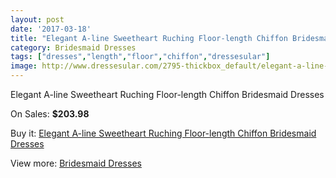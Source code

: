 ```yaml
---
layout: post
date: '2017-03-18'
title: "Elegant A-line Sweetheart Ruching Floor-length Chiffon Bridesmaid Dresses"
category: Bridesmaid Dresses
tags: ["dresses","length","floor","chiffon","dressesular"]
image: http://www.dressesular.com/2795-thickbox_default/elegant-a-line-sweetheart-ruching-floor-length-chiffon-bridesmaid-dresses.jpg
---
```

Elegant A-line Sweetheart Ruching Floor-length Chiffon Bridesmaid Dresses

On Sales: **$203.98**
<a href="https://www.dressesular.com/bridesmaid-dresses/1042-elegant-a-line-sweetheart-ruching-floor-length-chiffon-bridesmaid-dresses.html"><amp-img layout="responsive" width="600" height="600" src="//www.dressesular.com/2795-thickbox_default/elegant-a-line-sweetheart-ruching-floor-length-chiffon-bridesmaid-dresses.jpg" alt="Elegant A-line Sweetheart Ruching Floor-length Chiffon Bridesmaid Dresses 0" /></a>
<a href="https://www.dressesular.com/bridesmaid-dresses/1042-elegant-a-line-sweetheart-ruching-floor-length-chiffon-bridesmaid-dresses.html"><amp-img layout="responsive" width="600" height="600" src="//www.dressesular.com/2796-thickbox_default/elegant-a-line-sweetheart-ruching-floor-length-chiffon-bridesmaid-dresses.jpg" alt="Elegant A-line Sweetheart Ruching Floor-length Chiffon Bridesmaid Dresses 1" /></a>

Buy it: [Elegant A-line Sweetheart Ruching Floor-length Chiffon Bridesmaid Dresses](https://www.dressesular.com/bridesmaid-dresses/1042-elegant-a-line-sweetheart-ruching-floor-length-chiffon-bridesmaid-dresses.html "Elegant A-line Sweetheart Ruching Floor-length Chiffon Bridesmaid Dresses")

View more: [Bridesmaid Dresses](https://www.dressesular.com/4-bridesmaid-dresses "Bridesmaid Dresses")